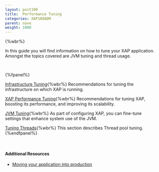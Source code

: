 ```yaml
---
layout: post100
title:  Performance Tuning
categories: XAP100ADM
parent: none
weight: 1000
---
```


{%wbr%}

In this guide you will find information on how to tune your XAP application. Amongst the topics covered are JVM tuning and thread usage.

<br>

{%fpanel%}

[Infrastructure Tuning](./tuning-infrastructure.html){%wbr%}
Recommendations for tuning the infrastructure on which XAP is running.

[XAP Performance Tuning](./tuning-gigaspaces-performance-overview.html){%wbr%}
Recommendations for tuning XAP, boosting its performance, and improving its scalability.

[JVM Tuning](./tuning-java-virtual-machines.html){%wbr%}
As part of configuring XAP, you can fine-tune settings that enhance system use of the JVM.

[Tuning Threads](./tuning-threads-usage.html){%wbr%}
This section describes Thread pool tuning.
{%endfpanel%}

<br>

#### Additional Resources

- [Moving your application into production](/sbp/moving-into-production-checklist.html)